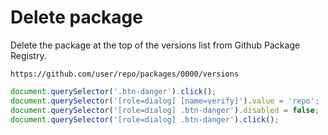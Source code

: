 # Delete package

Delete the package at the top of the versions list
from Github Package Registry.

`https://github.com/user/repo/packages/0000/versions`

```javascript
document.querySelector('.btn-danger').click();
document.querySelector('[role=dialog] [name=verify]').value = 'repo';
document.querySelector('[role=dialog] .btn-danger').disabled = false;
document.querySelector('[role=dialog] .btn-danger').click();
```
